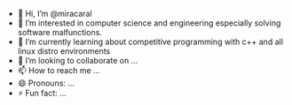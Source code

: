 - 👋 Hi, I’m @miracaral
- 👀 I’m interested in computer science and engineering especially solving software malfunctions.
- 🌱 I’m currently learning about competitive programming with c++ and all linux distro environments
- 💞️ I’m looking to collaborate on ...
- 📫 How to reach me ...
- 😄 Pronouns: ...
- ⚡ Fun fact: ...

<!---
miracaral/miracaral is a ✨ special ✨ repository because its `README.md` (this file) appears on your GitHub profile.
You can click the Preview link to take a look at your changes.
--->
